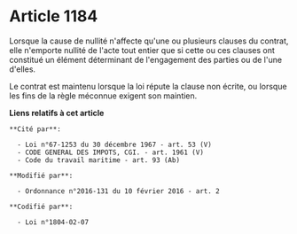 # Article 1184

Lorsque la cause de nullité n'affecte qu'une ou plusieurs clauses du contrat, elle n'emporte nullité de l'acte tout entier
que si cette ou ces clauses ont constitué un élément déterminant de l'engagement des parties ou de l'une d'elles. 

Le contrat est maintenu lorsque la loi répute la clause non écrite, ou lorsque les fins de la règle méconnue exigent son
maintien.

**Liens relatifs à cet article**

	**Cité par**:

	  - Loi n°67-1253 du 30 décembre 1967 - art. 53 (V)
	  - CODE GENERAL DES IMPOTS, CGI. - art. 1961 (V)
	  - Code du travail maritime - art. 93 (Ab)

	**Modifié par**:

	  - Ordonnance n°2016-131 du 10 février 2016 - art. 2

	**Codifié par**:

	  - Loi n°1804-02-07
